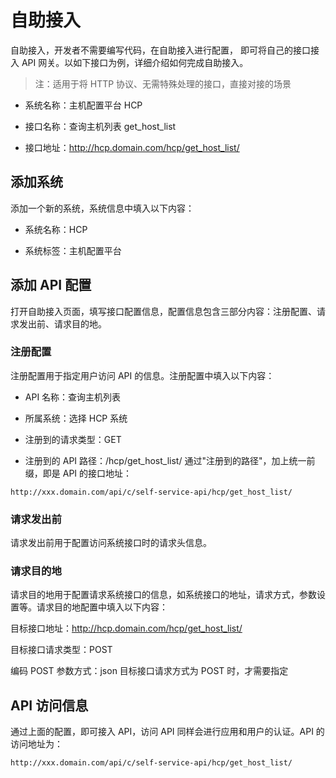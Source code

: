 # 自助接入

自助接入，开发者不需要编写代码，在自助接入进行配置， 即可将自己的接口接入 API 网关。以如下接口为例，详细介绍如何完成自助接入。

>注：适用于将 HTTP 协议、无需特殊处理的接口，直接对接的场景

- 系统名称：主机配置平台 HCP

- 接口名称：查询主机列表 get_host_list

- 接口地址：http://hcp.domain.com/hcp/get_host_list/

## 添加系统

添加一个新的系统，系统信息中填入以下内容：

- 系统名称：HCP

- 系统标签：主机配置平台

## 添加 API 配置

打开自助接入页面，填写接口配置信息，配置信息包含三部分内容：注册配置、请求发出前、请求目的地。

### 注册配置

注册配置用于指定用户访问 API 的信息。注册配置中填入以下内容：

- API 名称：查询主机列表

- 所属系统：选择 HCP 系统

- 注册到的请求类型：GET

- 注册到的 API 路径：/hcp/get_host_list/ 通过"注册到的路径"，加上统一前缀，即是 API 的接口地址：

```plain
http://xxx.domain.com/api/c/self-service-api/hcp/get_host_list/
```

### 请求发出前

请求发出前用于配置访问系统接口时的请求头信息。

### 请求目的地

请求目的地用于配置请求系统接口的信息，如系统接口的地址，请求方式，参数设置等。请求目的地配置中填入以下内容：

目标接口地址：http://hcp.domain.com/hcp/get_host_list/

目标接口请求类型：POST

编码 POST 参数方式：json 目标接口请求方式为 POST 时，才需要指定

## API 访问信息

通过上面的配置，即可接入 API，访问 API 同样会进行应用和用户的认证。API 的访问地址为：

```plain
http://xxx.domain.com/api/c/self-service-api/hcp/get_host_list/
```
